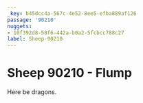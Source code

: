 ```yaml
---
_key: b45dcc4a-567c-4e52-8ee5-efba889af126
passage: '90210'
nuggets:
- 10f392d8-58f6-442a-b0a2-5fcbcc788c27
label: Sheep-90210
---
```

# Sheep 90210 - Flump

Here be dragons.
